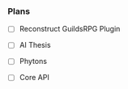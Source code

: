 

### Plans

- [ ] Reconstruct GuildsRPG Plugin


- [ ] AI Thesis


- [ ] Phytons


- [ ] Core API


